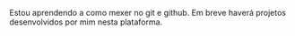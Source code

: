 Estou aprendendo a como mexer no git e github. Em breve haverá projetos desenvolvidos por mim nesta plataforma.
